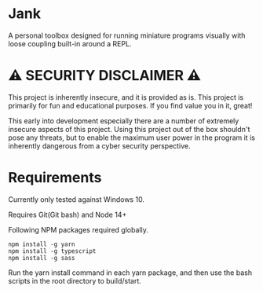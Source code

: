 # Jank
A personal toolbox designed for running miniature programs visually with loose coupling built-in around a REPL.

# ⚠️ SECURITY DISCLAIMER ⚠️
This project is inherently insecure, and it is provided as is. This project is primarily for fun and educational purposes. If you find value you in it, great!

This early into development especially there are a number of extremely insecure aspects of this project. Using this project out of the box shouldn't pose any threats, but to enable the maximum user power in the program it is inherently dangerous from a cyber security perspective.

# Requirements
Currently only tested against Windows 10.

Requires Git(Git bash) and Node 14+

Following NPM packages required globally.
```
npm install -g yarn
npm install -g typescript
npm install -g sass
```

Run the yarn install command in each yarn package, and then use the bash scripts in the root directory to build/start.

